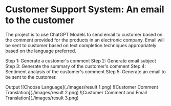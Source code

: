 # Customer Support System: An email to the customer
The project is to use ChatGPT Models to send email to customer based on the comment provided for the products in an electronic company. Email will be sent to customer based on text completion techniques appropriately based on the language preferred.

Step 1: Generate a customer's comment
Step 2: Generate email subject
Step 3: Generate the summary of the customer's comment
Step 4: Sentiment analysis of the customer's comment
Step 5: Generate an email to be sent to the customer.

Output
![Choose Language](./images/result 1.png)
![Customer Comment Translation](./images/result 2.png)
![Customer Comment and Email Translation](./images/result 3.png)

